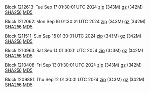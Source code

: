 Block 1212613: Tue Sep 17 01:30:01 UTC 2024 [zip](https://files.01coin.io/mainnet/2024-09-17/bootstrap.dat.zip) (343M) [gz](https://files.01coin.io/mainnet/2024-09-17/bootstrap.dat.tar.gz) (342M) [SHA256](https://files.01coin.io/mainnet/2024-09-17/sha256.txt) [MD5](https://files.01coin.io/mainnet/2024-09-17/md5.txt)

Block 1212062: Mon Sep 16 01:30:01 UTC 2024 [zip](https://files.01coin.io/mainnet/2024-09-16/bootstrap.dat.zip) (343M) [gz](https://files.01coin.io/mainnet/2024-09-16/bootstrap.dat.tar.gz) (342M) [SHA256](https://files.01coin.io/mainnet/2024-09-16/sha256.txt) [MD5](https://files.01coin.io/mainnet/2024-09-16/md5.txt)

Block 1211511: Sun Sep 15 01:30:01 UTC 2024 [zip](https://files.01coin.io/mainnet/2024-09-15/bootstrap.dat.zip) (343M) [gz](https://files.01coin.io/mainnet/2024-09-15/bootstrap.dat.tar.gz) (342M) [SHA256](https://files.01coin.io/mainnet/2024-09-15/sha256.txt) [MD5](https://files.01coin.io/mainnet/2024-09-15/md5.txt)

Block 1210963: Sat Sep 14 01:30:01 UTC 2024 [zip](https://files.01coin.io/mainnet/2024-09-14/bootstrap.dat.zip) (343M) [gz](https://files.01coin.io/mainnet/2024-09-14/bootstrap.dat.tar.gz) (342M) [SHA256](https://files.01coin.io/mainnet/2024-09-14/sha256.txt) [MD5](https://files.01coin.io/mainnet/2024-09-14/md5.txt)

Block 1210408: Fri Sep 13 01:30:01 UTC 2024 [zip](https://files.01coin.io/mainnet/2024-09-13/bootstrap.dat.zip) (343M) [gz](https://files.01coin.io/mainnet/2024-09-13/bootstrap.dat.tar.gz) (342M) [SHA256](https://files.01coin.io/mainnet/2024-09-13/sha256.txt) [MD5](https://files.01coin.io/mainnet/2024-09-13/md5.txt)

Block 1209881: Thu Sep 12 01:30:01 UTC 2024 [zip](https://files.01coin.io/mainnet/2024-09-12/bootstrap.dat.zip) (343M) [gz](https://files.01coin.io/mainnet/2024-09-12/bootstrap.dat.tar.gz) (342M) [SHA256](https://files.01coin.io/mainnet/2024-09-12/sha256.txt) [MD5](https://files.01coin.io/mainnet/2024-09-12/md5.txt)
